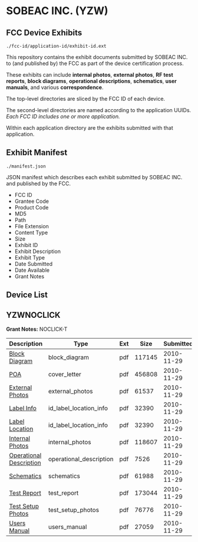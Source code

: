 # SOBEAC INC. (YZW)
## FCC Device Exhibits

```
./fcc-id/application-id/exhibit-id.ext
```

This repository contains the exhibit documents submitted by SOBEAC INC. to (and published by) the FCC as part of the device certification process.

These exhibits can include **internal photos**, **external photos**, **RF test reports**, **block diagrams**, **operational descriptions**, **schematics**, **user manuals**, and various **correspondence**.

The top-level directories are sliced by the FCC ID of each device.

The second-level directories are named according to the application UUIDs. *Each FCC ID includes one or more application.*

Within each application directory are the exhibits submitted with that application. 

## Exhibit Manifest

```
./manifest.json
```

JSON manifest which describes each exhibit submitted by SOBEAC INC. and published by the FCC.

- FCC ID
- Grantee Code
- Product Code
- MD5
- Path
- File Extension
- Content Type
- Size
- Exhibit ID
- Exhibit Description
- Exhibit Type
- Date Submitted
- Date Available
- Grant Notes

## Device List
## YZWNOCLICK
**Grant Notes:** NOCLICK-T

| Description | Type | Ext | Size | Submitted | Available |
| ----------- | ---- | --- | ---- | --------- | --------- |
| [Block Diagram](YZWNOCLICK/f64134f528eaabacb5b99bdc4a7446cf/1382678.pdf) | block_diagram | pdf | 117145 | 2010-11-29 | 2010-11-29 |
| [POA](YZWNOCLICK/f64134f528eaabacb5b99bdc4a7446cf/1382684.pdf) | cover_letter | pdf | 456808 | 2010-11-29 | 2010-11-29 |
| [External Photos](YZWNOCLICK/f64134f528eaabacb5b99bdc4a7446cf/1382679.pdf) | external_photos | pdf | 61537 | 2010-11-29 | 2010-11-29 |
| [Label Info](YZWNOCLICK/f64134f528eaabacb5b99bdc4a7446cf/1382681.pdf) | id_label_location_info | pdf | 32390 | 2010-11-29 | 2010-11-29 |
| [Label Location](YZWNOCLICK/f64134f528eaabacb5b99bdc4a7446cf/1382681.pdf) | id_label_location_info | pdf | 32390 | 2010-11-29 | 2010-11-29 |
| [Internal Photos](YZWNOCLICK/f64134f528eaabacb5b99bdc4a7446cf/1382680.pdf) | internal_photos | pdf | 118607 | 2010-11-29 | 2010-11-29 |
| [Operational Description](YZWNOCLICK/f64134f528eaabacb5b99bdc4a7446cf/1382683.pdf) | operational_description | pdf | 7526 | 2010-11-29 | 2010-11-29 |
| [Schematics](YZWNOCLICK/f64134f528eaabacb5b99bdc4a7446cf/1382685.pdf) | schematics | pdf | 61988 | 2010-11-29 | 2010-11-29 |
| [Test Report](YZWNOCLICK/f64134f528eaabacb5b99bdc4a7446cf/1382686.pdf) | test_report | pdf | 173044 | 2010-11-29 | 2010-11-29 |
| [Test Setup Photos](YZWNOCLICK/f64134f528eaabacb5b99bdc4a7446cf/1382687.pdf) | test_setup_photos | pdf | 76776 | 2010-11-29 | 2010-11-29 |
| [Users Manual](YZWNOCLICK/f64134f528eaabacb5b99bdc4a7446cf/1382688.pdf) | users_manual | pdf | 27059 | 2010-11-29 | 2010-11-29 |
